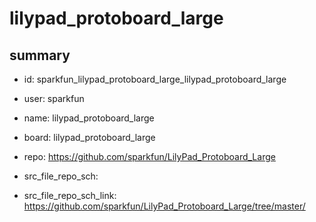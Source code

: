 # lilypad_protoboard_large
 
## summary 
* id: sparkfun_lilypad_protoboard_large_lilypad_protoboard_large
* user: sparkfun
* name: lilypad_protoboard_large
* board: lilypad_protoboard_large
* repo: https://github.com/sparkfun/LilyPad_Protoboard_Large



* src_file_repo_sch: 
* src_file_repo_sch_link: https://github.com/sparkfun/LilyPad_Protoboard_Large/tree/master/




